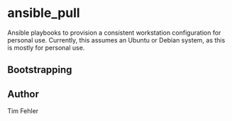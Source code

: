 # ansible_pull

Ansible playbooks to provision a consistent workstation configuration for personal use. Currently, this assumes an Ubuntu or Debian system, as this is mostly for personal use.

## Bootstrapping


## Author

Tim Fehler
